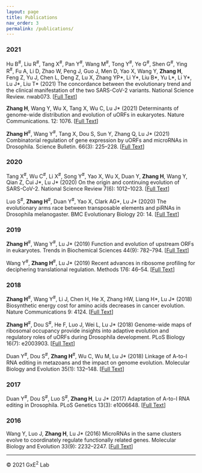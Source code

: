 ```yaml
---
layout: page
title: Publications 
nav_order: 3
permalink: /publications/
---
```


### 2021
Hu B<sup>#</sup>, Liu R<sup>#</sup>, Tang X<sup>#</sup>, Pan Y<sup>#</sup>, Wang M<sup>#</sup>, Tong Y<sup>#</sup>, Ye G<sup>#</sup>, Shen G<sup>#</sup>, Ying R<sup>#</sup>, Fu A, Li D, Zhao W, Peng J, Guo J, Men D, Yao X, Wang Y, **Zhang H**, Feng Z, Yu J, Chen L, Deng Z, Lu X, Zhang YP\*, Li Y\*, Liu B\*, Yu L\*, Li Y\*, Lu J\*, Liu T\* (2021) The concordance between the evolutionary trend and the clinical manifestation of the two SARS-CoV-2 variants. National Science Review. nwab073. [[Full Text](https://doi.org/10.1093/nsr/nwab073)]

**Zhang H**, Wang Y, Wu X, Tang X, Wu C, Lu J\* (2021) Determinants of genome-wide distribution and evolution of uORFs in eukaryotes. Nature Communications. 12: 1076. [[Full Text](https://doi.org/10.1038/s41467-021-21394-y)]

**Zhang H**<sup>#</sup>, Wang Y<sup>#</sup>, Tang X, Dou S, Sun Y, Zhang Q, Lu J\* (2021) Combinatorial regulation of gene expression by uORFs and microRNAs in Drosophila. Science Bulletin. 66(3): 225–228. [[Full Text](https://doi.org/10.1016/j.scib.2020.10.012)]

### 2020
Tang X<sup>#</sup>, Wu C<sup>#</sup>, Li X<sup>#</sup>, Song Y<sup>#</sup>, Yao X, Wu X, Duan Y, **Zhang H**, Wang Y, Qian Z, Cui J\*, Lu J\* (2020) On the origin and continuing evolution of SARS-CoV-2. National Science Review 7(6): 1012–1023. [[Full Text](https://doi.org/10.1093/nsr/nwaa036)]

Luo S<sup>#</sup>, **Zhang H**<sup>#</sup>, Duan Y<sup>#</sup>, Yao X, Clark AG\*, Lu J\* (2020) The evolutionary arms race between transposable elements and piRNAs in Drosophila melanogaster. BMC Evolutionary Biology 20: 14. [[Full Text](https://doi.org/10.1186/s12862-020-1580-3)]

### 2019
**Zhang H**<sup>#</sup>, Wang Y<sup>#</sup>, Lu J\* (2019) Function and evolution of upstream ORFs in eukaryotes. Trends in Biochemical Sciences 44(9): 782–794. [[Full Text](https://doi.org/10.1016/j.tibs.2019.03.002)]

Wang Y<sup>#</sup>, **Zhang H**<sup>#</sup>, Lu J\* (2019) Recent advances in ribosome profiling for deciphering translational regulation. Methods 176: 46–54. [[Full Text](https://doi.org/10.1016/j.ymeth.2019.05.011)]

### 2018
**Zhang H**<sup>#</sup>, Wang Y<sup>#</sup>, Li J, Chen H, He X, Zhang HW, Liang H\*, Lu J\* (2018) Biosynthetic energy cost for amino acids decreases in cancer evolution. Nature Communications 9: 4124. [[Full Text](https://doi.org/10.1038/s41467-018-06461-1)]

**Zhang H**<sup>#</sup>, Dou S<sup>#</sup>, He F, Luo J, Wei L, Lu J\* (2018) Genome-wide maps of ribosomal occupancy provide insights into adaptive evolution and regulatory roles of uORFs during Drosophila development. PLoS Biology 16(7): e2003903. [[Full Text](https://doi.org/10.1371/journal.pbio.2003903)]

Duan Y<sup>#</sup>, Dou S<sup>#</sup>, **Zhang H**<sup>#</sup>, Wu C, Wu M, Lu J\* (2018) Linkage of A-to-I RNA editing in metazoans and the impact on genome evolution. Molecular Biology and Evolution 35(1): 132–148. [[Full Text](https://doi.org/10.1093/molbev/msx274)]

### 2017
Duan Y<sup>#</sup>, Dou S<sup>#</sup>, Luo S<sup>#</sup>, **Zhang H**, Lu J\* (2017) Adaptation of A-to-I RNA editing in Drosophila. PLoS Genetics 13(3): e1006648. [[Full Text](https://doi.org/10.1371/journal.pgen.1006648)]

### 2016
Wang Y, Luo J, **Zhang H**, Lu J\* (2016) MicroRNAs in the same clusters evolve to coordinately regulate functionally related genes. Molecular Biology and Evolution 33(9): 2232–2247. [[Full Text](https://doi.org/10.1093/molbev/msw089)]





-----

© 2021 GxE<sup>2</sup> Lab
